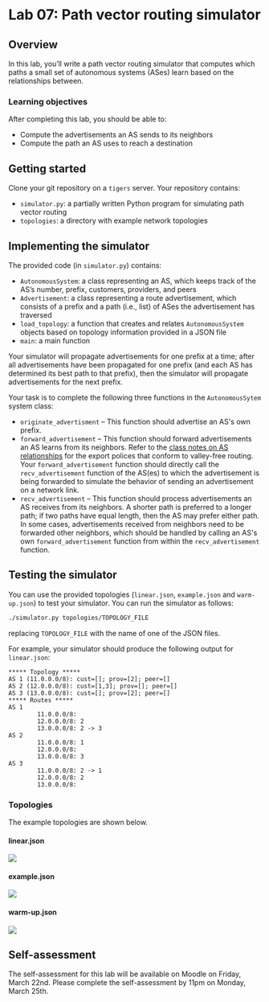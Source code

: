 # Lab 07: Path vector routing simulator

## Overview
In this lab, you’ll write a path vector routing simulator that computes which paths a small set of autonomous systems (ASes) learn based on the relationships between.

### Learning objectives
After completing this lab, you should be able to:
* Compute the advertisements an AS sends to its neighbors
* Compute the path an AS uses to reach a destination

## Getting started
Clone your git repository on a `tigers` server. Your repository contains:
* `simulator.py`: a partially written Python program for simulating path vector routing
* `topologies`: a directory with example network topologies

## Implementing the simulator
The provided code (in `simulator.py`) contains:
* `AutonomousSystem`: a class representing an AS, which keeps track of the AS’s number, prefix, customers, providers, and peers
* `Advertisement`: a class representing a route advertisement, which consists of a prefix and a path (i.e., list) of ASes the advertisement has traversed
* `load_topology`: a function that creates and relates `AutonomousSystem` objects based on topology information provided in a JSON file
* `main`: a main function

Your simulator will propagate advertisements for one prefix at a time; after all advertisements have been propagated for one prefix (and each AS has determined its best path to that prefix), then the simulator will propagate advertisements for the next prefix. 

Your task is to complete the following three functions in the `AutonomousSytem` system class:
* `originate_advertisment` – This function should advertise an AS's own prefix.
* `forward_advertisement` – This function should forward advertisements an AS learns from its neighbors. Refer to the [class notes on AS relationships](https://docs.google.com/document/d/1x4N2hHApi_VbjaNdpJ5Ct5WJSPjptDwCYf1yRL5ZT-s/edit?usp=sharing) for the export polices that conform to valley-free routing. Your `forward_advertisement` function should directly call the `recv_advertisement` function of the AS(es) to which the advertisement is being forwarded to simulate the behavior of sending an advertisement on a network link.
* `recv_advertisement` – This function should process advertisements an AS receives from its neighbors. A shorter path is preferred to a longer path; if two paths have equal length, then the AS may prefer either path. In some cases, advertisements received from neighbors need to be forwarded other neighbors, which should be handled by calling an AS's own `forward_advertisement` function from within the `recv_advertisement` function.

## Testing the simulator
You can use the provided topologies (`linear.json`, `example.json` and `warm-up.json`) to test your simulator. You can run the simulator as follows:
```bash
./simulator.py topologies/TOPOLOGY_FILE
```
replacing `TOPOLOGY_FILE` with the name of one of the JSON files.

For example, your simulator should produce the following output for `linear.json`: 
```
***** Topology *****
AS 1 (11.0.0.0/8): cust=[]; prov=[2]; peer=[]
AS 2 (12.0.0.0/8): cust=[1,3]; prov=[]; peer=[]
AS 3 (13.0.0.0/8): cust=[]; prov=[2]; peer=[]
***** Routes *****
AS 1
        11.0.0.0/8: 
        12.0.0.0/8: 2
        13.0.0.0/8: 2 -> 3
AS 2
        11.0.0.0/8: 1
        12.0.0.0/8: 
        13.0.0.0/8: 3
AS 3
        11.0.0.0/8: 2 -> 1
        12.0.0.0/8: 2
        13.0.0.0/8: 
```

### Topologies
The example topologies are shown below.

#### linear.json
![](topologies/linear.png)

#### example.json
![](topologies/example.png)

#### warm-up.json
![](topologies/warm-up.png)

## Self-assessment
The self-assessment for this lab will be available on Moodle on Friday, March 22nd. Please complete the self-assessment by 11pm on Monday, March 25th.
